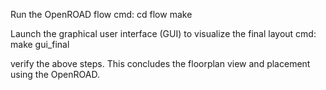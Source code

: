 Run the OpenROAD flow
cmd: 
cd flow
make

Launch the graphical user interface (GUI) to visualize the final layout
cmd:  make gui_final

verify the above steps.
This concludes the floorplan view and placement using the OpenROAD.